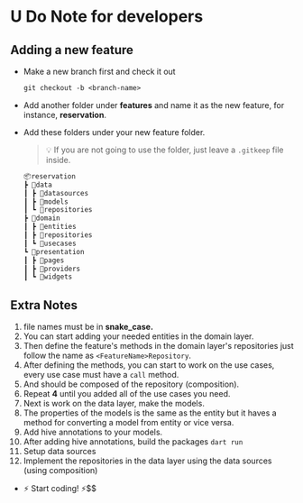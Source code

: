 # U Do Note for developers

## Adding a new feature

- Make a new branch first and check it out
  
    ```txt
    git checkout -b <branch-name>
    ```

- Add another folder under **features** and name it as the new feature, for instance, **reservation**.

- Add these folders under your new feature folder.

    > 💡 If you are not going to use the folder, just leave a `.gitkeep` file inside.

    ```txt
    📦reservation
    ┣ 📂data
    ┃ ┣ 📂datasources
    ┃ ┣ 📂models
    ┃ ┗ 📂repositories
    ┣ 📂domain
    ┃ ┣ 📂entities
    ┃ ┣ 📂repositories
    ┃ ┗ 📂usecases
    ┗ 📂presentation
    ┃ ┣ 📂pages
    ┃ ┣ 📂providers
    ┃ ┗ 📂widgets
    ```

## Extra Notes

1. file names must be in **snake_case.**
2. You can start adding your needed entities in the domain layer.
3. Then define the feature's methods in the domain layer's repositories just follow the name as `<FeatureName>Repository`.
4. After defining the methods, you can start to work on the use cases, every use case must have a `call` method.
5. And should be composed of the repository (composition).
6. Repeat **4** until you added all of the use cases you need.
7. Next is work on the data layer, make the models.
8. The properties of the models is the same as the entity but it haves a method for converting a model from entity or vice versa.
9. Add hive annotations to your models.
10. After adding hive annotations, build the packages `dart run`
11. Setup data sources
12. Implement the repositories in the data layer using the data sources (using composition)

- ⚡ Start coding! ⚡$$
